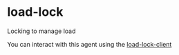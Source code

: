 # load-lock
Locking to manage load

You can interact with this agent using the [load-lock-client](https://github.com/ThetaSinner/load-lock-client)
